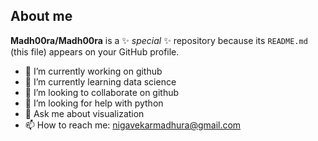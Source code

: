 ## About me

**Madh00ra/Madh00ra** is a ✨ _special_ ✨ repository because its `README.md` (this file) appears on your GitHub profile.


- 🔭 I’m currently working on github
- 🌱 I’m currently learning data science
- 👯 I’m looking to collaborate on github
- 🤔 I’m looking for help with python
- 💬 Ask me about visualization
- 📫 How to reach me: nigavekarmadhura@gmail.com

